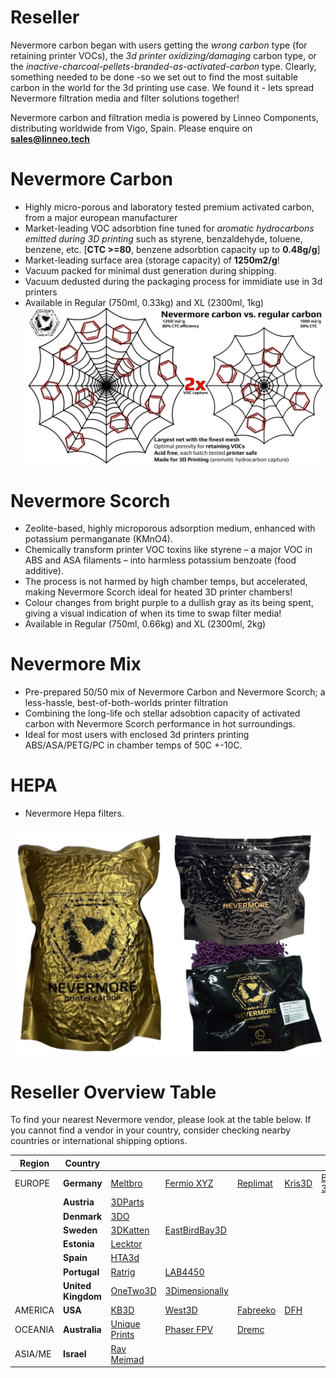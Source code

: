 # Reseller
Nevermore carbon began with users getting the _wrong carbon_ type (for retaining printer VOCs), the _3d printer oxidizing/damaging_ carbon type, or the _inactive-charcoal-pellets-branded-as-activated-carbon_ type. Clearly, something needed to be done -so we set out to find the most suitable carbon in the world for the 3d printing use case. We found it - lets spread Nevermore filtration media and filter solutions together!

Nevermore carbon and filtration media is powered by Linneo Components, distributing worldwide from Vigo, Spain. Please enquire on **sales@linneo.tech**

# Nevermore Carbon

* Highly micro-porous and laboratory tested premium activated carbon, from a major european manufacturer
* Market-leading VOC adsorbtion fine tuned for _aromatic hydrocarbons emitted during 3D printing_ such as styrene, benzaldehyde, toluene, benzene, etc. [**CTC >=80**, benzene adsorbtion capacity up to **0.48g/g**]
* Market-leading surface area (storage capacity) of **1250m2/g**! 
* Vacuum packed for minimal dust generation during shipping.
* Vacuum dedusted during the packaging process for immidiate use in 3d printers
* Available in Regular (750ml, 0.33kg) and XL (2300ml, 1kg)
![Nevermore Carbon](Nevermore_vs_Regular_1080.png)


# Nevermore Scorch

* Zeolite-based, highly microporous adsorption medium, enhanced with potassium permanganate (KMnO4).
* Chemically transform printer VOC toxins like styrene – a major VOC in ABS and ASA filaments – into harmless potassium benzoate (food additive).
* The process is not harmed by high chamber temps, but accelerated, making Nevermore Scorch ideal for heated 3D printer chambers!
* Colour changes from bright purple to a dullish gray as its being spent, giving a visual indication of when its time to swap filter media!
* Available in Regular (750ml, 0.66kg) and XL (2300ml, 2kg)

# Nevermore Mix

* Pre-prepared 50/50 mix of Nevermore Carbon and Nevermore Scorch; a less-hassle, best-of-both-worlds printer filtration
* Combining the long-life och stellar adsobtion capacity of activated carbon with Nevermore Scorch performance in hot surroundings.
* Ideal for most users with enclosed 3d printers printing ABS/ASA/PETG/PC in chamber temps of 50C +-10C.

# HEPA

* Nevermore Hepa filters.

![Nevermore Filtration Media](filtration_media.png)

# Reseller Overview Table

To find your nearest Nevermore vendor, please look at the table below. If you cannot find a vendor in your country, consider checking nearby countries or international shipping options.

| Region  | Country            |                                             |                                              |                                              |                                              |                                              |
|---------|--------------------|---------------------------------------------|----------------------------------------------|----------------------------------------------|----------------------------------------------|----------------------------------------------|
| EUROPE  | **Germany**        | [Meltbro](https://meltbro.de/)              | [Fermio XYZ](https://fermio.xyz/)            | [Replimat](https://www.replimat.eu/)         | [Kris3D](https://www.kris3d.de/en)           | [Brink 3D](https://brink-3d.de/)             |
|         | **Austria**        | [3DParts](https://www.3dparts.at/)          |                                              |                                              |                                              |                                              |
|         | **Denmark**        | [3DO](https://3do.eu)                       |                                              |                                              |                                              |                                              |
|         | **Sweden**         | [3DKatten](https://3dkatten.se/)            | [EastBirdBay3D](https://ebb3d.se/?s=nevermore&post_type=product&product_cat=0)           |                                              |                                              |                                              |
|         | **Estonia**        | [Lecktor](https://lecktor.com/en/)          |                                              |                                              |                                              |                                              |
|         | **Spain**          | [HTA3d ](https://www.hta3d.com/en/search?search=nevermore&description=true)          |                                              |                                              |                                              |                                              |
|         | **Portugal**       | [Ratrig](https://ratrig.com/)               | [LAB4450](https://lab4450.com/)              |                                              |                                              |                                              |
|         | **United Kingdom** | [OneTwo3D](https://www.onetwo3d.co.uk)      | [3Dimensionally](https://3dimensionally.com/)|                                              |                                              |                                              |
| AMERICA | **USA**            | [KB3D](https://kb-3d.com)                   | [West3D](https://west3d.com/)                | [Fabreeko](https://www.fabreeko.com)         | [DFH](https://dfh.fm)                        |                                              |
| OCEANIA | **Australia**      | [Unique Prints](https://uniqueprints.shop/) | [Phaser FPV](https://www.phaserfpv.com.au/)  | [Dremc](https://store.dremc.com.au/)         |                                              |                                              |
| ASIA/ME | **Israel**         | [Rav Meimad](https://en.ravmeimad.shop/)    |                                              |                                              |                                              |                                              |


